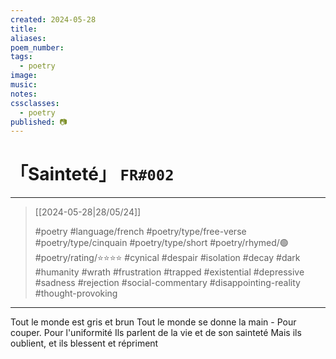 ```yaml
---
created: 2024-05-28
title:
aliases:
poem_number:
tags:
  - poetry
image:
music:
notes:
cssclasses:
  - poetry
published: 📷
---
```

# 「Sainteté」 `FR#002`

---

> [[2024-05-28|28/05/24]]
> 
> #poetry 
> #language/french 
> #poetry/type/free-verse #poetry/type/cinquain #poetry/type/short 
> #poetry/rhymed/🟢 
> #poetry/rating/⭐⭐⭐⭐ 
> #cynical #despair #isolation #decay #dark #humanity #wrath #frustration #trapped #existential #depressive #sadness #rejection #social-commentary #disappointing-reality #thought-provoking 

---

Tout le monde est gris et brun
Tout le monde se donne la main -
Pour couper. Pour l'uniformité
Ils parlent de la vie et de son sainteté 
Mais ils oublient, et ils blessent et répriment 